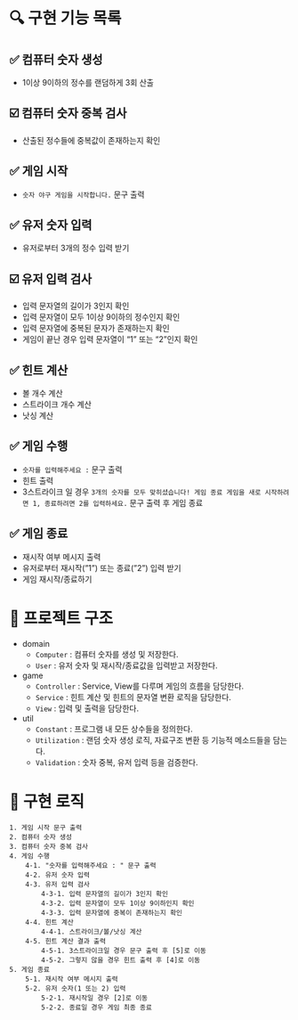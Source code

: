 # 🔍 구현 기능 목록

## ✅ 컴퓨터 숫자 생성

- 1이상 9이하의 정수를 랜덤하게 3회 산출

## ☑️ 컴퓨터 숫자 중복 검사

- 산출된 정수들에 중복값이 존재하는지 확인

## ✅ 게임 시작

- `숫자 야구 게임을 시작합니다.` 문구 출력

## ✅ 유저 숫자 입력

- 유저로부터 3개의 정수 입력 받기

## ☑️ 유저 입력 검사

- 입력 문자열의 길이가 3인지 확인
- 입력 문자열이 모두 1이상 9이하의 정수인지 확인
- 입력 문자열에 중복된 문자가 존재하는지 확인
- 게임이 끝난 경우 입력 문자열이 “1” 또는 “2”인지 확인

## ✅ 힌트 계산

- 볼 개수 계산
- 스트라이크 개수 계산
- 낫싱 계산

## ✅ 게임 수행

- `숫자를 입력해주세요 :` 문구 출력
- 힌트 출력
- 3스트라이크 일 경우 `3개의 숫자를 모두 맞히셨습니다! 게임 종료
  게임을 새로 시작하려면 1, 종료하려면 2를 입력하세요.` 문구 출력 후 게임 종료

## ✅ 게임 종료

- 재시작 여부 메시지 출력
- 유저로부터 재시작(”1”) 또는 종료(”2”) 입력 받기
- 게임 재시작/종료하기

# 📖 프로젝트 구조

- domain
  - `Computer` : 컴퓨터 숫자를 생성 및 저장한다.
  - `User` : 유저 숫자 및 재시작/종료값을 입력받고 저장한다.
- game
  - `Controller` : Service, View를 다루며 게임의 흐름을 담당한다.
  - `Service` : 힌트 계산 및 힌트의 문자열 변환 로직을 담당한다.
  - `View` : 입력 및 출력을 담당한다.
- util
  - `Constant` : 프로그램 내 모든 상수들을 정의한다.
  - `Utilization` : 랜덤 숫자 생성 로직, 자료구조 변환 등 기능적 메소드들을 담는다.
  - `Validation` : 숫자 중복, 유저 입력 등을 검증한다.

# 📓 구현 로직

```
1. 게임 시작 문구 출력
2. 컴퓨터 숫자 생성
3. 컴퓨터 숫자 중복 검사
4. 게임 수행
	4-1. "숫자를 입력해주세요 : " 문구 출력
	4-2. 유저 숫자 입력
	4-3. 유저 입력 검사
		4-3-1. 입력 문자열의 길이가 3인지 확인
		4-3-2. 입력 문자열이 모두 1이상 9이하인지 확인
		4-3-3. 입력 문자열에 중복이 존재하는지 확인
	4-4. 힌트 계산
		4-4-1. 스트라이크/볼/낫싱 계산
	4-5. 힌트 계산 결과 출력
		4-5-1. 3스트라이크일 경우 문구 출력 후 [5]로 이동
		4-5-2. 그렇지 않을 경우 힌트 출력 후 [4]로 이동
5. 게임 종료
	5-1. 재시작 여부 메시지 출력
	5-2. 유저 숫자(1 또는 2) 입력
		5-2-1. 재시작일 경우 [2]로 이동
		5-2-2. 종료일 경우 게임 최종 종료
```